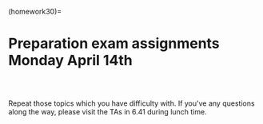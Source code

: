 (homework30)=
# Preparation exam assignments Monday April 14th

```{include} ../../exam_indeterminate.md
```

```{include} ../../exam_continuum.md
```

```{include} ../../exam_buckling.md
```

Repeat those topics which you have difficulty with. If you've any questions along the way, please visit the TAs in 6.41 during lunch time.